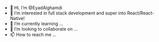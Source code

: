 - 👋 Hi, I’m @EyadAlghamdi
- 👀 I’m interested in full stack development and super into React/React-Native!
- 🌱 I’m currently learning ...
- 💞️ I’m looking to collaborate on ...
- 📫 How to reach me ...

<!---
EyadAlghamdi/EyadAlghamdi is a ✨ special ✨ repository because its `README.md` (this file) appears on your GitHub profile.
You can click the Preview link to take a look at your changes.
--->
